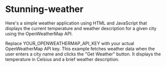 # Stunning-weather

Here's a simple weather application using HTML and JavaScript that displays the current temperature and weather description for a given city using the OpenWeatherMap API. 

Replace YOUR_OPENWEATHERMAP_API_KEY with your actual OpenWeatherMap API key. This example fetches weather data when the user enters a city name and clicks the "Get Weather" button. It displays the temperature in Celsius and a brief weather description.
